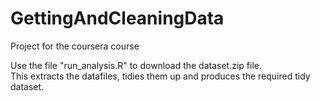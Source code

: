 GettingAndCleaningData
======================

Project for the coursera course

Use the file "run_analysis.R" to download the dataset.zip file.  
This extracts the datafiles, tidies them up and produces the required tidy dataset.
